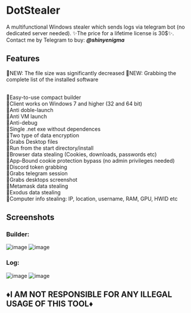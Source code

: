# DotStealer
A multifunctional Windows stealer which sends logs via telegram bot (no dedicated server needed). ✨The price for a lifetime license is 30$✨. Contact me by Telegram to buy: **<em>@shinyenigma</em>**
## Features 

🔹NEW: The file size was significantly decreased
🔹NEW: Grabbing the complete list of the installed software

<br>🔸Easy-to-use compact builder
<br>🔸Client works on Windows 7 and higher (32 and 64 bit)
<br>🔸Anti doble-launch
<br>🔸Anti VM launch
<br>🔸Anti-debug
<br>🔸Single .net exe without dependences
<br>🔸Two type of data encryption
<br>🔸Grabs Desktop files
<br>🔸Run from the start directory/install
<br>🔸Browser data stealing (Cookies, downloads, passwords etc)
<br>🔸App-Bound cookie protection bypass (no admin privileges needed)
<br>🔸Discord token grabbing
<br>🔸Grabs telegram session
<br>🔸Grabs desktops screenshot
<br>🔸Metamask data stealing 
<br>🔸Exodus data stealing
<br>🔸Computer info stealing: IP, location, username, RAM, GPU, HWID etc
## Screenshots
### Builder:
![image](https://github.com/user-attachments/assets/01eb6983-ffa6-4da8-8183-c0aa5a6e72cd)
![image](https://github.com/user-attachments/assets/b72b6dc9-1b28-4cf6-b492-cadbc3ad269f)

### Log:
![image](https://github.com/user-attachments/assets/8dfa91ca-ab13-434a-b35e-7057280c7c77)
![image](https://github.com/user-attachments/assets/befa4ada-6cde-4d98-9a46-0f13ac21aa56)


## ♦️I AM NOT RESPONSIBLE FOR ANY ILLEGAL USAGE OF THIS TOOL♦️
